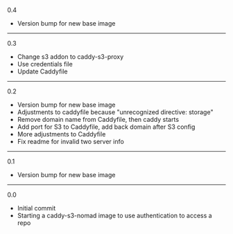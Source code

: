 0.4

* Version bump for new base image

---

0.3

* Change s3 addon to caddy-s3-proxy
* Use credentials file
* Update Caddyfile

---

0.2

* Version bump for new base image
* Adjustments to caddyfile because "unrecognized directive: storage"
* Remove domain name from Caddyfile, then caddy starts
* Add port for S3 to Caddyfile, add back domain after S3 config
* More adjustments to Caddyfile
* Fix readme for invalid two server info

---

0.1

* Version bump for new base image

---

0.0

* Initial commit
* Starting a caddy-s3-nomad image to use authentication to access a repo
